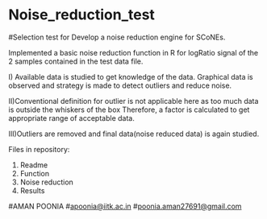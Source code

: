 # Noise_reduction_test
#Selection test for Develop a noise reduction engine for SCoNEs.

Implemented a basic noise reduction function in R for logRatio signal of the 2 samples contained in the test data file.

I) Available data is studied to get knowledge of the data.
  Graphical data is observed and strategy is made to detect outliers and reduce noise.
  
II)Conventional definition for outlier is not applicable here as too much data is outside the whiskers of the box
  Therefore, a factor is calculated to get appropriate range of acceptable data.
  
III)Outliers are removed and final data(noise reduced data) is again studied.

Files in repository:
1. Readme
2. Function
3. Noise reduction
4. Results

#AMAN POONIA
#apoonia@iitk.ac.in
#poonia.aman27691@gmail.com

